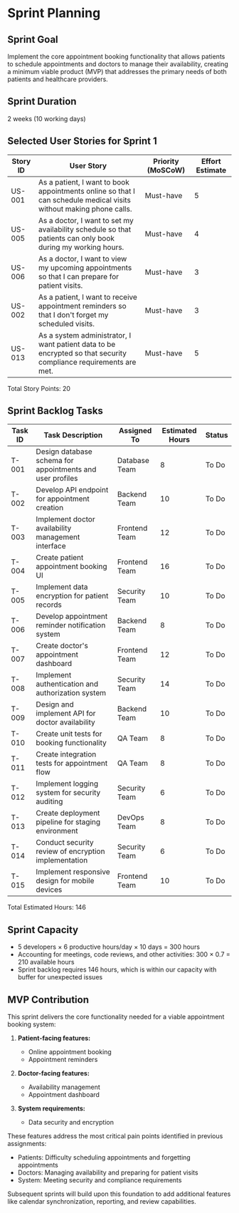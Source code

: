 # Sprint Planning

## Sprint Goal
Implement the core appointment booking functionality that allows patients to schedule appointments and doctors to manage their availability, creating a minimum viable product (MVP) that addresses the primary needs of both patients and healthcare providers.

## Sprint Duration
2 weeks (10 working days)

## Selected User Stories for Sprint 1

| Story ID | User Story | Priority (MoSCoW) | Effort Estimate | 
|----------|------------|-------------------|-----------------|
| US-001 | As a patient, I want to book appointments online so that I can schedule medical visits without making phone calls. | Must-have | 5 |
| US-005 | As a doctor, I want to set my availability schedule so that patients can only book during my working hours. | Must-have | 4 |
| US-006 | As a doctor, I want to view my upcoming appointments so that I can prepare for patient visits. | Must-have | 3 |
| US-002 | As a patient, I want to receive appointment reminders so that I don't forget my scheduled visits. | Must-have | 3 |
| US-013 | As a system administrator, I want patient data to be encrypted so that security compliance requirements are met. | Must-have | 5 |

Total Story Points: 20

## Sprint Backlog Tasks

| Task ID | Task Description | Assigned To | Estimated Hours | Status |
|---------|------------------|-------------|-----------------|--------|
| T-001 | Design database schema for appointments and user profiles | Database Team | 8 | To Do |
| T-002 | Develop API endpoint for appointment creation | Backend Team | 10 | To Do |
| T-003 | Implement doctor availability management interface | Frontend Team | 12 | To Do |
| T-004 | Create patient appointment booking UI | Frontend Team | 16 | To Do |
| T-005 | Implement data encryption for patient records | Security Team | 10 | To Do |
| T-006 | Develop appointment reminder notification system | Backend Team | 8 | To Do |
| T-007 | Create doctor's appointment dashboard | Frontend Team | 12 | To Do |
| T-008 | Implement authentication and authorization system | Security Team | 14 | To Do |
| T-009 | Design and implement API for doctor availability | Backend Team | 10 | To Do |
| T-010 | Create unit tests for booking functionality | QA Team | 8 | To Do |
| T-011 | Create integration tests for appointment flow | QA Team | 8 | To Do |
| T-012 | Implement logging system for security auditing | Security Team | 6 | To Do |
| T-013 | Create deployment pipeline for staging environment | DevOps Team | 8 | To Do |
| T-014 | Conduct security review of encryption implementation | Security Team | 6 | To Do |
| T-015 | Implement responsive design for mobile devices | Frontend Team | 10 | To Do |

Total Estimated Hours: 146

## Sprint Capacity
- 5 developers × 6 productive hours/day × 10 days = 300 hours
- Accounting for meetings, code reviews, and other activities: 300 × 0.7 = 210 available hours
- Sprint backlog requires 146 hours, which is within our capacity with buffer for unexpected issues

## MVP Contribution
This sprint delivers the core functionality needed for a viable appointment booking system:

1. **Patient-facing features:**
   - Online appointment booking
   - Appointment reminders

2. **Doctor-facing features:**
   - Availability management
   - Appointment dashboard

3. **System requirements:**
   - Data security and encryption

These features address the most critical pain points identified in previous assignments:
- Patients: Difficulty scheduling appointments and forgetting appointments
- Doctors: Managing availability and preparing for patient visits
- System: Meeting security and compliance requirements

Subsequent sprints will build upon this foundation to add additional features like calendar synchronization, reporting, and review capabilities.
